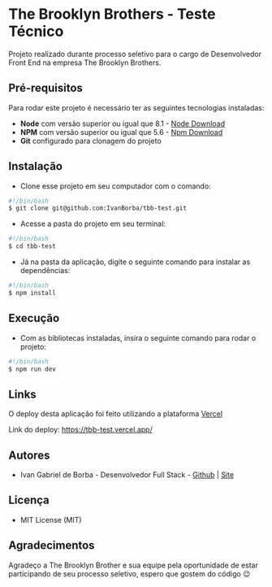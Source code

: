 # The Brooklyn Brothers - Teste Técnico

Projeto realizado durante processo seletivo para o cargo de Desenvolvedor Front End na empresa The Brooklyn Brothers.

## Pré-requisitos

Para rodar este projeto é necessário ter as seguintes tecnologias instaladas:

- **Node** com versão superior ou igual que 8.1 - [Node Download](https://nodejs.org/pt-br/download/)
- **NPM** com versão superior ou igual que 5.6 - [Npm Download](https://www.npmjs.com/package/download)
- **Git** configurado para clonagem do projeto

## Instalação

- Clone esse projeto em seu computador com o comando:

```bash
#!/bin/bash
$ git clone git@github.com:IvanBorba/tbb-test.git
```

- Acesse a pasta do projeto em seu terminal:

```bash
#!/bin/bash
$ cd tbb-test
```

- Já na pasta da aplicação, digite o seguinte comando para instalar as dependências:

```bash
#!/bin/bash
$ npm install
```

## Execução

- Com as bibliotecas instaladas, insira o seguinte comando para rodar o projeto:

```bash
#!/bin/bash
$ npm run dev
```

## Links

O deploy desta aplicação foi feito utilizando a plataforma [Vercel](https://vercel.com/)

Link do deploy: <https://tbb-test.vercel.app/>

## Autores

- Ivan Gabriel de Borba - Desenvolvedor Full Stack - [Github](https://github.com/IvanBorba) | [Site](https://portfolio-ivanborba.vercel.app/)

## Licença

- MIT License (MIT)

## Agradecimentos

Agradeço a The Brooklyn Brother e sua equipe pela oportunidade de estar participando de seu processo seletivo, espero que gostem do código :wink:
